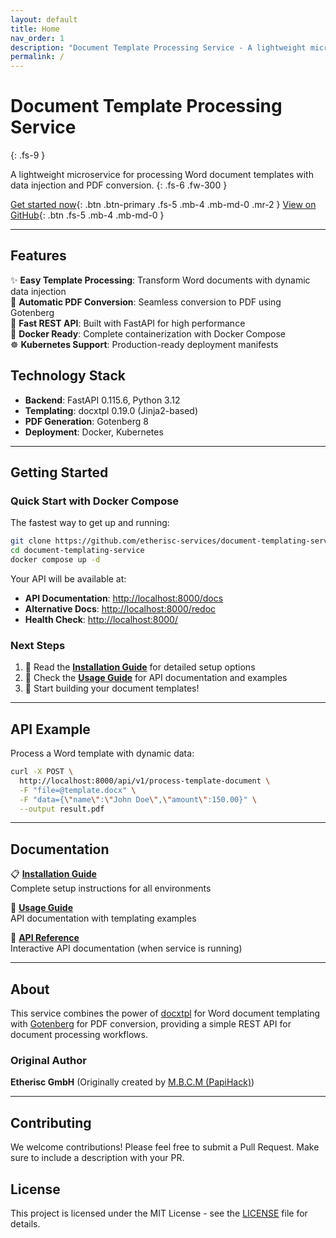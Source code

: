 ```yaml
---
layout: default
title: Home
nav_order: 1
description: "Document Template Processing Service - A lightweight microservice for processing Word document templates with data injection and PDF conversion."
permalink: /
---
```


# Document Template Processing Service
{: .fs-9 }

A lightweight microservice for processing Word document templates with data injection and PDF conversion.
{: .fs-6 .fw-300 }

[Get started now](#getting-started){: .btn .btn-primary .fs-5 .mb-4 .mb-md-0 .mr-2 }
[View on GitHub](https://github.com/etherisc-services/document-templating-service){: .btn .fs-5 .mb-4 .mb-md-0 }

---

## Features

✨ **Easy Template Processing**: Transform Word documents with dynamic data injection  
🔄 **Automatic PDF Conversion**: Seamless conversion to PDF using Gotenberg  
🚀 **Fast REST API**: Built with FastAPI for high performance  
🐳 **Docker Ready**: Complete containerization with Docker Compose  
☸️ **Kubernetes Support**: Production-ready deployment manifests  

## Technology Stack

- **Backend**: FastAPI 0.115.6, Python 3.12
- **Templating**: docxtpl 0.19.0 (Jinja2-based)
- **PDF Generation**: Gotenberg 8
- **Deployment**: Docker, Kubernetes

---

## Getting Started

### Quick Start with Docker Compose

The fastest way to get up and running:

```bash
git clone https://github.com/etherisc-services/document-templating-service.git
cd document-templating-service
docker compose up -d
```

Your API will be available at:
- **API Documentation**: [http://localhost:8000/docs](http://localhost:8000/docs)
- **Alternative Docs**: [http://localhost:8000/redoc](http://localhost:8000/redoc)
- **Health Check**: [http://localhost:8000/](http://localhost:8000/)

### Next Steps

1. 📖 Read the **[Installation Guide](docs/installation)** for detailed setup options
2. 🔧 Check the **[Usage Guide](docs/usage)** for API documentation and examples
3. 🚀 Start building your document templates!

---

## API Example

Process a Word template with dynamic data:

```bash
curl -X POST \
  http://localhost:8000/api/v1/process-template-document \
  -F "file=@template.docx" \
  -F "data={\"name\":\"John Doe\",\"amount\":150.00}" \
  --output result.pdf
```

---

## Documentation

<div class="code-example" markdown="1">

📋 **[Installation Guide](docs/installation)**  
Complete setup instructions for all environments

🔧 **[Usage Guide](docs/usage)**  
API documentation with templating examples

📑 **[API Reference](http://localhost:8000/docs)**  
Interactive API documentation (when service is running)

</div>

---

## About

This service combines the power of [docxtpl](https://docxtpl.readthedocs.io/) for Word document templating with [Gotenberg](https://gotenberg.dev) for PDF conversion, providing a simple REST API for document processing workflows.

### Original Author

**Etherisc GmbH** (Originally created by [M.B.C.M (PapiHack)](https://github.com/PapiHack))  

---

## Contributing

We welcome contributions! Please feel free to submit a Pull Request. Make sure to include a description with your PR.

## License

This project is licensed under the MIT License - see the [LICENSE](https://github.com/etherisc-services/document-templating-service/blob/master/LICENSE) file for details. 
